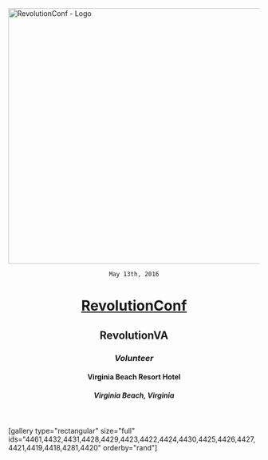 <img class="aligncenter size-full wp-image-3950" src="https://fvcproductions.files.wordpress.com/2015/11/revolutionconf.png" alt="RevolutionConf - Logo" width="512" height="512" />

<div style="text-align:center;">

<code>May 13th, 2016</code>
<h1><a title="RevolutionConf" href="http://revolutionconf.com" target="_blank">RevolutionConf</a></h1>
<h2>RevolutionVA</h2>
<h3><i>Volunteer</i></h3>
<h4>Virginia Beach Resort Hotel</h4>
<h5>Virginia Beach, Virginia</h5>

</div>

&nbsp;

[gallery type="rectangular" size="full" ids="4461,4432,4431,4428,4429,4423,4422,4424,4430,4425,4426,4427,4421,4419,4418,4281,4420" orderby="rand"]

